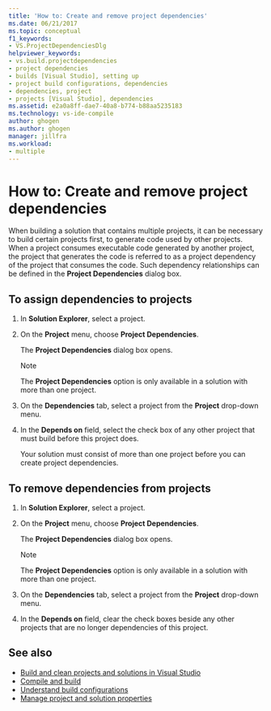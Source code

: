 ```yaml
---
title: 'How to: Create and remove project dependencies'
ms.date: 06/21/2017
ms.topic: conceptual
f1_keywords:
- VS.ProjectDependenciesDlg
helpviewer_keywords:
- vs.build.projectdependencies
- project dependencies
- builds [Visual Studio], setting up
- project build configurations, dependencies
- dependencies, project
- projects [Visual Studio], dependencies
ms.assetid: e2a0a8ff-dae7-40a8-b774-b88aa5235183
ms.technology: vs-ide-compile
author: ghogen
ms.author: ghogen
manager: jillfra
ms.workload:
- multiple
---
```

# How to: Create and remove project dependencies

When building a solution that contains multiple projects, it can be necessary to build certain projects first, to generate code used by other projects. When a project consumes executable code generated by another project, the project that generates the code is referred to as a project dependency of the project that consumes the code. Such dependency relationships can be defined in the **Project Dependencies** dialog box.

## To assign dependencies to projects

1. In **Solution Explorer**, select a project.

2. On the **Project** menu, choose **Project Dependencies**.

    The **Project Dependencies** dialog box opens.

   > [!NOTE]
   > The **Project Dependencies** option is only available in a solution with more than one project.

3. On the **Dependencies** tab, select a project from the **Project** drop-down menu.

4. In the **Depends on** field, select the check box of any other project that must build before this project does.

   Your solution must consist of more than one project before you can create project dependencies.

## To remove dependencies from projects

1. In **Solution Explorer**, select a project.

2. On the **Project** menu, choose **Project Dependencies**.

     The **Project Dependencies** dialog box opens.

    > [!NOTE]
    > The **Project Dependencies** option is only available in a solution with more than one project.

3. On the **Dependencies** tab, select a project from the **Project** drop-down menu.

4. In the **Depends on** field, clear the check boxes beside any other projects that are no longer dependencies of this project.

## See also

- [Build and clean projects and solutions in Visual Studio](../ide/building-and-cleaning-projects-and-solutions-in-visual-studio.md)
- [Compile and build](../ide/compiling-and-building-in-visual-studio.md)
- [Understand build configurations](../ide/understanding-build-configurations.md)
- [Manage project and solution properties](managing-project-and-solution-properties.md)
